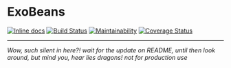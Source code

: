 # ExoBeans
[![Inline docs](http://inch-ci.org/github/tckb/exo_beans.svg)](http://inch-ci.org/github/tckb/exo_beans) [![Build Status](https://travis-ci.org/tckb/exo_beans.svg?branch=master)](https://travis-ci.org/tckb/exo_beans) [![Maintainability](https://api.codeclimate.com/v1/badges/0759c82dd6d5b65031fb/maintainability)](https://codeclimate.com/github/tckb/exo_beans/maintainability) [![Coverage Status](https://coveralls.io/repos/github/tckb/exo_beans/badge.svg?branch=master)](https://coveralls.io/github/tckb/exo_beans?branch=master)


----


_Wow, such silent in here?! wait for the update on README, until then look around, but mind you, hear lies dragons! not for production use_
